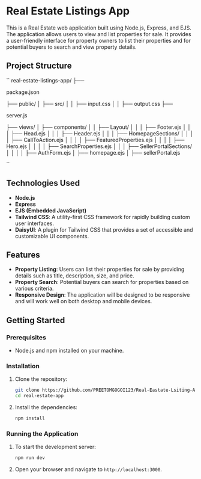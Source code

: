 # Real Estate Listings App

This is a Real Estate web application built using Node.js, Express, and EJS. The application allows users to view and list properties for sale. It provides a user-friendly interface for property owners to list their properties and for potential buyers to search and view property details.

## Project Structure

``
real-estate-listings-app/
├── 

package.json


├── public/
│   ├── src/
│   │   ├── input.css
│   │   ├── output.css
├── 

server.js


├── views/
│   ├── components/
│   │   ├── Layout/
│   │   │   ├── Footer.ejs
│   │   │   ├── Head.ejs
│   │   │   ├── Header.ejs
│   │   │   ├── HomepageSections/
│   │   │   │   ├── CallToAction.ejs
│   │   │   │   ├── FeaturedProperties.ejs
│   │   │   │   ├── Hero.ejs
│   │   │   │   ├── SearchProperties.ejs
│   │   │   ├── SellerPortalSections/
│   │   │   │   ├── AuthForm.ejs
│   ├── homepage.ejs
│   ├── sellerPortal.ejs

``

## Technologies Used

- **Node.js**
- **Express**
- **EJS (Embedded JavaScript)**
- **Tailwind CSS**: A utility-first CSS framework for rapidly building custom user interfaces.
- **DaisyUI**: A plugin for Tailwind CSS that provides a set of accessible and customizable UI components.

## Features

- **Property Listing**: Users can list their properties for sale by providing details such as title, description, size, and price.
- **Property Search**: Potential buyers can search for properties based on various criteria.
- **Responsive Design**: The application will be designed to be responsive and will work well on both desktop and mobile devices.

## Getting Started

### Prerequisites

- Node.js and npm installed on your machine.

### Installation

1. Clone the repository:
    ```sh
    git clone https://github.com/PREETOMGOGOI123/Real-Eastate-Lsiting-App.git
    cd real-estate-app
    ```

2. Install the dependencies:
    ```sh
    npm install
    ```

### Running the Application

1. To start the development server:
    ```sh
    npm run dev
    ```

2. Open your browser and navigate to `http://localhost:3000`.

